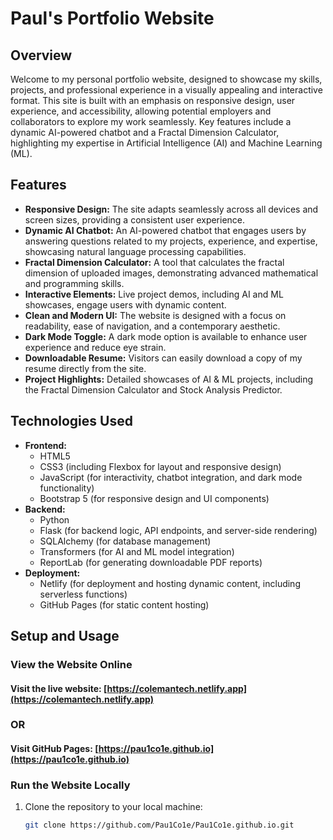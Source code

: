 # Paul's Portfolio Website

## Overview
Welcome to my personal portfolio website, designed to showcase my skills, projects, and professional experience in a visually appealing and interactive format. This site is built with an emphasis on responsive design, user experience, and accessibility, allowing potential employers and collaborators to explore my work seamlessly. Key features include a dynamic AI-powered chatbot and a Fractal Dimension Calculator, highlighting my expertise in Artificial Intelligence (AI) and Machine Learning (ML).

## Features
- **Responsive Design:** The site adapts seamlessly across all devices and screen sizes, providing a consistent user experience.
- **Dynamic AI Chatbot:** An AI-powered chatbot that engages users by answering questions related to my projects, experience, and expertise, showcasing natural language processing capabilities.
- **Fractal Dimension Calculator:** A tool that calculates the fractal dimension of uploaded images, demonstrating advanced mathematical and programming skills.
- **Interactive Elements:** Live project demos, including AI and ML showcases, engage users with dynamic content.
- **Clean and Modern UI:** The website is designed with a focus on readability, ease of navigation, and a contemporary aesthetic.
- **Dark Mode Toggle:** A dark mode option is available to enhance user experience and reduce eye strain.
- **Downloadable Resume:** Visitors can easily download a copy of my resume directly from the site.
- **Project Highlights:** Detailed showcases of AI & ML projects, including the Fractal Dimension Calculator and Stock Analysis Predictor.

## Technologies Used
- **Frontend:**
  - HTML5
  - CSS3 (including Flexbox for layout and responsive design)
  - JavaScript (for interactivity, chatbot integration, and dark mode functionality)
  - Bootstrap 5 (for responsive design and UI components)
- **Backend:**
  - Python
  - Flask (for backend logic, API endpoints, and server-side rendering)
  - SQLAlchemy (for database management)
  - Transformers (for AI and ML model integration)
  - ReportLab (for generating downloadable PDF reports)
- **Deployment:**
  - Netlify (for deployment and hosting dynamic content, including serverless functions)
  - GitHub Pages (for static content hosting)

## Setup and Usage
### View the Website Online
#### Visit the live website: [https://colemantech.netlify.app](https://colemantech.netlify.app)

### OR
#### Visit GitHub Pages: [https://pau1co1e.github.io](https://pau1co1e.github.io)

### Run the Website Locally
1. Clone the repository to your local machine:
   ```bash
   git clone https://github.com/Pau1Co1e/Pau1Co1e.github.io.git
